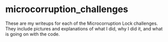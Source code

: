 # microcorruption_challenges

These are my writeups for each of the Microcorruption Lock challenges. They include pictures and explanations of what I did, why I did it,
and what is going on with the code.

